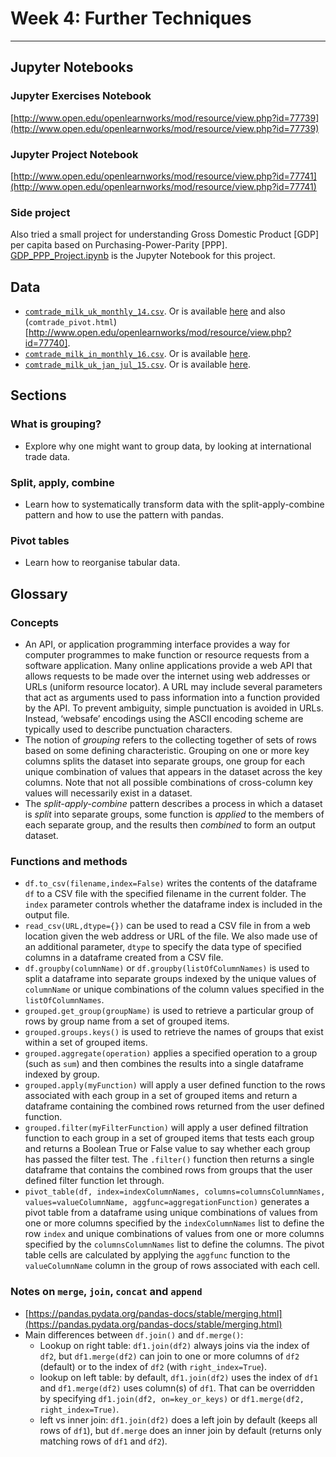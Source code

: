 # Week 4: Further Techniques
---

## Jupyter Notebooks

### Jupyter Exercises Notebook
[http://www.open.edu/openlearnworks/mod/resource/view.php?id=77739](http://www.open.edu/openlearnworks/mod/resource/view.php?id=77739)

### Jupyter Project Notebook
[http://www.open.edu/openlearnworks/mod/resource/view.php?id=77741](http://www.open.edu/openlearnworks/mod/resource/view.php?id=77741)

### Side project
Also tried a small project for understanding Gross Domestic Product [GDP] per capita based on Purchasing-Power-Parity [PPP]. [GDP_PPP_Project.ipynb](GDP_PPP_Project.ipynb) is the Jupyter Notebook for this project.


## Data
* [`comtrade_milk_uk_monthly_14.csv`](comtrade_milk_uk_monthly_14.csv). Or is available [here](http://www.open.edu/openlearnworks/mod/resource/view.php?id=81700) and also (`comtrade_pivot.html`)[http://www.open.edu/openlearnworks/mod/resource/view.php?id=77740].
* [`comtrade_milk_in_monthly_16.csv`]("comtrade_milk_in_monthly_16.csv"). Or is available [here](https://comtrade.un.org/api/get?max=50000&type=C&freq=M&px=HS&ps=2016&r=699&p=all&rg=all&cc=0401&fmt=csv).
* [`comtrade_milk_uk_jan_jul_15.csv`]("comtrade_milk_in_monthly_16.csv"). Or is available [here](http://www.open.edu/openlearnworks/mod/resource/view.php?id=81699).


## Sections

### What is grouping?
* Explore why one might want to group data, by looking at international trade data.

### Split, apply, combine
* Learn how to systematically transform data with the split-apply-combine pattern and how to use the pattern with pandas.

### Pivot tables
* Learn how to reorganise tabular data.


## Glossary

### Concepts
* An API, or application programming interface provides a way for computer programmes to make function or resource requests from a software application. Many online applications provide a web API that allows requests to be made over the internet using web addresses or URLs (uniform resource locator). A URL may include several parameters that act as arguments used to pass information into a function provided by the API. To prevent ambiguity, simple punctuation is avoided in URLs. Instead, ‘websafe’ encodings using the ASCII encoding scheme are typically used to describe punctuation characters.
* The notion of *grouping* refers to the collecting together of sets of rows based on some defining characteristic. Grouping on one or more key columns splits the dataset into separate groups, one group for each unique combination of values that appears in the dataset across the key columns. Note that not all possible combinations of cross-column key values will necessarily exist in a dataset.
* The *split-apply-combine* pattern describes a process in which a dataset is _split_ into separate groups, some function is _applied_ to the members of each separate group, and the results then _combined_ to form an output dataset.

### Functions and methods
* `df.to_csv(filename,index=False)` writes the contents of the dataframe `df` to a CSV file with the specified filename in the current folder. The `index` parameter controls whether the dataframe index is included in the output file.
* `read_csv(URL,dtype={})` can be used to read a CSV file in from a web location given the web address or URL of the file. We also made use of an additional parameter, `dtype` to specify the data type of specified columns in a dataframe created from a CSV file.
* `df.groupby(columnName)` or `df.groupby(listOfColumnNames)` is used to split a dataframe into separate groups indexed by the unique values of `columnName` or unique combinations of the column values specified in the `listOfColumnNames`.
* `grouped.get_group(groupName)` is used to retrieve a particular group of rows by group name from a set of grouped items.
* `grouped.groups.keys()` is used to retrieve the names of groups that exist within a set of grouped items.
* `grouped.aggregate(operation)` applies a specified operation to a group (such as `sum`) and then combines the results into a single dataframe indexed by group.
* `grouped.apply(myFunction)` will apply a user defined function to the rows associated with each group in a set of grouped items and return a dataframe containing the combined rows returned from the user defined function.
* `grouped.filter(myFilterFunction)` will apply a user defined filtration function to each group in a set of grouped items that tests each group and returns a Boolean True or False value to say whether each group has passed the filter test. The `.filter()` function then returns a single dataframe that contains the combined rows from groups that the user defined filter function let through.
* `pivot_table(df, index=indexColumnNames, columns=columnsColumnNames, values=valueColumnName, aggfunc=aggregationFunction)` generates a pivot table from a dataframe using unique combinations of values from one or more columns specified by the `indexColumnNames` list to define the row `index` and unique combinations of values from one or more columns specified by the `columnsColumnNames` list to define the columns. The pivot table cells are calculated by applying the `aggfunc` function to the `valueColumnName` column in the group of rows associated with each cell.

### Notes on `merge`, `join`, `concat` and `append`
* [https://pandas.pydata.org/pandas-docs/stable/merging.html](https://pandas.pydata.org/pandas-docs/stable/merging.html)
* Main differences between `df.join()` and `df.merge()`:
	* Lookup on right table: `df1.join(df2)` always joins via the index of `df2`, but `df1.merge(df2)` can join to one or more columns of `df2` (default) or to the index of `df2` (with `right_index=True`).
	* lookup on left table: by default, `df1.join(df2)` uses the index of `df1` and `df1.merge(df2)` uses column(s) of `df1`. That can be overridden by specifying `df1.join(df2, on=key_or_keys)` or `df1.merge(df2, right_index=True)`.
	* left vs inner join: `df1.join(df2)` does a left join by default (keeps all rows of `df1`), but `df.merge` does an inner join by default (returns only matching rows of `df1` and `df2`).
